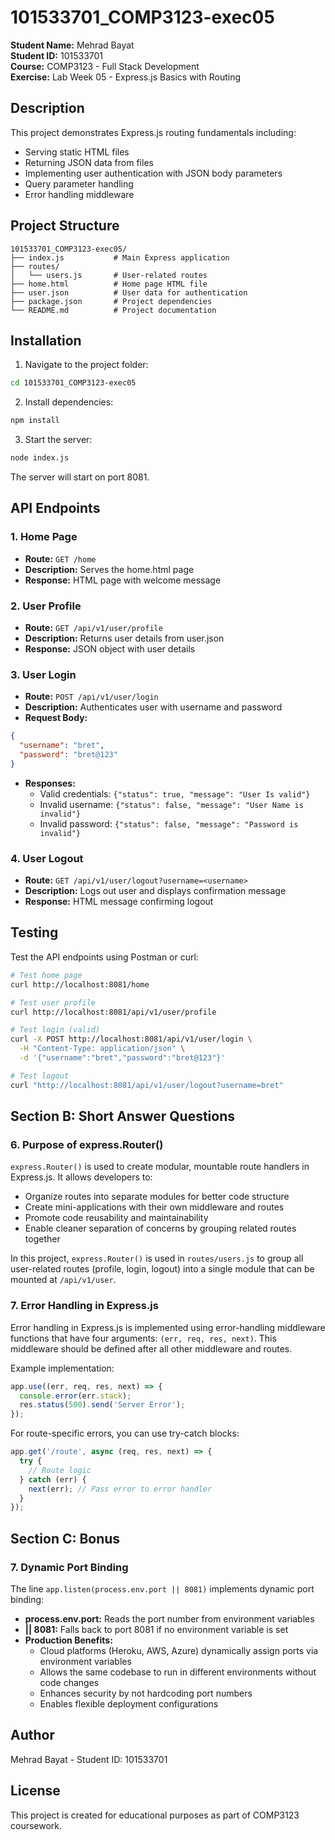 # 101533701_COMP3123-exec05

**Student Name:** Mehrad Bayat  
**Student ID:** 101533701  
**Course:** COMP3123 - Full Stack Development  
**Exercise:** Lab Week 05 - Express.js Basics with Routing

## Description

This project demonstrates Express.js routing fundamentals including:
- Serving static HTML files
- Returning JSON data from files
- Implementing user authentication with JSON body parameters
- Query parameter handling
- Error handling middleware

## Project Structure

```
101533701_COMP3123-exec05/
├── index.js           # Main Express application
├── routes/
│   └── users.js       # User-related routes
├── home.html          # Home page HTML file
├── user.json          # User data for authentication
├── package.json       # Project dependencies
└── README.md          # Project documentation
```

## Installation

1. Navigate to the project folder:
```bash
cd 101533701_COMP3123-exec05
```

2. Install dependencies:
```bash
npm install
```

3. Start the server:
```bash
node index.js
```

The server will start on port 8081.

## API Endpoints

### 1. Home Page
- **Route:** `GET /home`
- **Description:** Serves the home.html page
- **Response:** HTML page with welcome message

### 2. User Profile
- **Route:** `GET /api/v1/user/profile`
- **Description:** Returns user details from user.json
- **Response:** JSON object with user details

### 3. User Login
- **Route:** `POST /api/v1/user/login`
- **Description:** Authenticates user with username and password
- **Request Body:**
```json
{
  "username": "bret",
  "password": "bret@123"
}
```
- **Responses:**
  - Valid credentials: `{"status": true, "message": "User Is valid"}`
  - Invalid username: `{"status": false, "message": "User Name is invalid"}`
  - Invalid password: `{"status": false, "message": "Password is invalid"}`

### 4. User Logout
- **Route:** `GET /api/v1/user/logout?username=<username>`
- **Description:** Logs out user and displays confirmation message
- **Response:** HTML message confirming logout

## Testing

Test the API endpoints using Postman or curl:

```bash
# Test home page
curl http://localhost:8081/home

# Test user profile
curl http://localhost:8081/api/v1/user/profile

# Test login (valid)
curl -X POST http://localhost:8081/api/v1/user/login \
  -H "Content-Type: application/json" \
  -d '{"username":"bret","password":"bret@123"}'

# Test logout
curl "http://localhost:8081/api/v1/user/logout?username=bret"
```

## Section B: Short Answer Questions

### 6. Purpose of express.Router()

`express.Router()` is used to create modular, mountable route handlers in Express.js. It allows developers to:
- Organize routes into separate modules for better code structure
- Create mini-applications with their own middleware and routes
- Promote code reusability and maintainability
- Enable cleaner separation of concerns by grouping related routes together

In this project, `express.Router()` is used in `routes/users.js` to group all user-related routes (profile, login, logout) into a single module that can be mounted at `/api/v1/user`.

### 7. Error Handling in Express.js

Error handling in Express.js is implemented using error-handling middleware functions that have four arguments: `(err, req, res, next)`. This middleware should be defined after all other middleware and routes.

Example implementation:
```javascript
app.use((err, req, res, next) => {
  console.error(err.stack);
  res.status(500).send('Server Error');
});
```

For route-specific errors, you can use try-catch blocks:
```javascript
app.get('/route', async (req, res, next) => {
  try {
    // Route logic
  } catch (err) {
    next(err); // Pass error to error handler
  }
});
```

## Section C: Bonus

### 7. Dynamic Port Binding

The line `app.listen(process.env.port || 8081)` implements dynamic port binding:

- **process.env.port:** Reads the port number from environment variables
- **|| 8081:** Falls back to port 8081 if no environment variable is set
- **Production Benefits:**
  - Cloud platforms (Heroku, AWS, Azure) dynamically assign ports via environment variables
  - Allows the same codebase to run in different environments without code changes
  - Enhances security by not hardcoding port numbers
  - Enables flexible deployment configurations

## Author

Mehrad Bayat - Student ID: 101533701

## License

This project is created for educational purposes as part of COMP3123 coursework.
